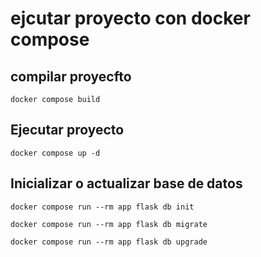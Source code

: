# ejcutar proyecto con docker compose 

## compilar proyecfto
`docker compose build`

## Ejecutar proyecto

`docker compose up -d`


## Inicializar o actualizar base de datos

`docker compose run --rm app flask db init`

`docker compose run --rm app flask db migrate`

`docker compose run --rm app flask db upgrade`
